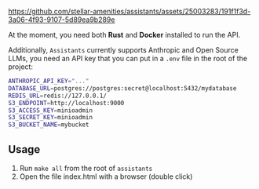 


https://github.com/stellar-amenities/assistants/assets/25003283/191f1f3d-3a06-4f93-9107-5d89ea9b289e

At the moment, you need both **Rust** and **Docker** installed to run the API.

Additionally, `Assistants` currently supports Anthropic and Open Source LLMs, you need an API key that you can put in a `.env` file in the root of the project:

```bash
ANTHROPIC_API_KEY="..."
DATABASE_URL=postgres://postgres:secret@localhost:5432/mydatabase
REDIS_URL=redis://127.0.0.1/
S3_ENDPOINT=http://localhost:9000
S3_ACCESS_KEY=minioadmin
S3_SECRET_KEY=minioadmin
S3_BUCKET_NAME=mybucket
```

## Usage 

1. Run `make all` from the root of `assistants`
2. Open the file index.html with a browser (double click)
